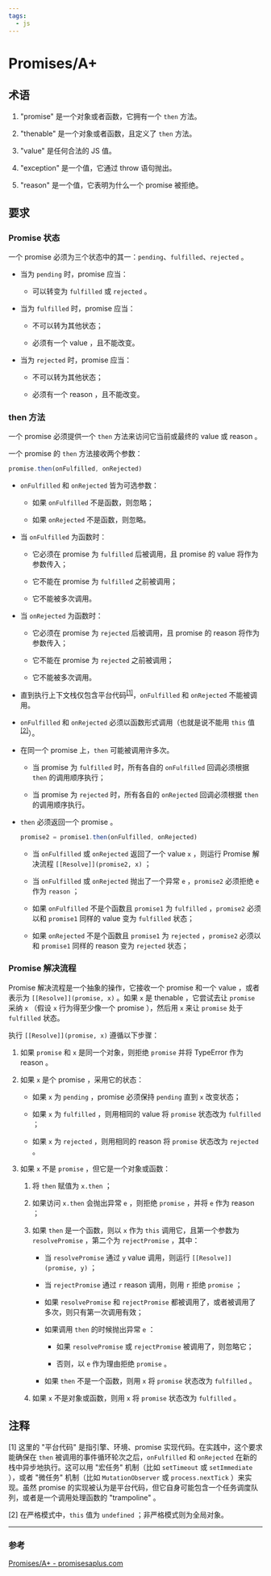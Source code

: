 ```yaml
---
tags:
  - js
---
```


# Promises/A+

## 术语

1. "promise" 是一个对象或者函数，它拥有一个 `then` 方法。

2. "thenable" 是一个对象或者函数，且定义了 `then` 方法。

3. "value" 是任何合法的 JS 值。

4. "exception" 是一个值，它通过 throw 语句抛出。

5. "reason" 是一个值，它表明为什么一个 promise 被拒绝。

## 要求

### Promise 状态

一个 promise 必须为三个状态中的其一：`pending`、`fulfilled`、`rejected` 。

* 当为 `pending` 时，promise 应当：

  - 可以转变为 `fulfilled` 或 `rejected` 。

* 当为 `fulfilled` 时，promise 应当：

  - 不可以转为其他状态；

  - 必须有一个 value ，且不能改变。

* 当为 `rejected` 时，promise 应当：

  - 不可以转为其他状态；

  - 必须有一个 reason ，且不能改变。

### then 方法

一个 promise 必须提供一个 `then` 方法来访问它当前或最终的 value 或 reason 。

一个 promise 的 `then` 方法接收两个参数：

```js
promise.then(onFulfilled, onRejected)
```

* `onFulfilled` 和 `onRejected` 皆为可选参数：

  - 如果 `onFulfilled` 不是函数，则忽略；

  - 如果 `onRejected` 不是函数，则忽略。

* 当 `onFulfilled` 为函数时：

  - 它必须在 promise 为 `fulfilled` 后被调用，且 promise 的 value 将作为参数传入；

  - 它不能在 promise 为 `fulfilled` 之前被调用；

  - 它不能被多次调用。

* 当 `onRejected` 为函数时：

  - 它必须在 promise 为 `rejected` 后被调用，且 promise 的 reason 将作为参数传入；

  - 它不能在 promise 为 `rejected` 之前被调用；

  - 它不能被多次调用。

* 直到执行上下文栈仅包含平台代码<sup>[[1]](#注释)</sup>，`onFulfilled` 和 `onRejected` 不能被调用。

* `onFulfilled` 和 `onRejected` 必须以函数形式调用（也就是说不能用 `this` 值<sup>[[2]](#注释)</sup>）。

* 在同一个 promise 上，`then` 可能被调用许多次。

  - 当 promise 为 `fulfilled` 时，所有各自的 `onFulfilled` 回调必须根据 `then` 的调用顺序执行；

  - 当 promise 为 `rejected` 时，所有各自的 `onRejected` 回调必须根据 `then` 的调用顺序执行。

* `then` 必须返回一个 promise 。

  ```js
  promise2 = promise1.then(onFulfilled, onRejected)
  ```

  - 当 `onFulfilled` 或 `onRejected` 返回了一个 value `x` ，则运行 Promise 解决流程 `[[Resolve]](promise2, x)` ；

  - 当 `onFulfilled` 或 `onRejected` 抛出了一个异常 `e` ，`promise2` 必须拒绝 `e` 作为 `reason` ；

  - 如果 `onFulfilled` 不是个函数且 `promise1` 为 `fulfilled` ，`promise2` 必须以和 `promise1` 同样的 value 变为 `fulfilled` 状态；

  - 如果 `onRejected` 不是个函数且 `promise1` 为 `rejected` ，`promise2` 必须以和 `promise1` 同样的 reason 变为 `rejected` 状态；

### Promise 解决流程

Promise 解决流程是一个抽象的操作，它接收一个 promise 和一个 value ，或者表示为 `[[Resolve]](promise, x)` 。如果 `x` 是 thenable ，它尝试去让 `promise` 采纳 `x` （假设 `x` 行为得至少像一个 promise ），然后用 `x` 来让 `promise` 处于 `fulfilled` 状态。

执行 `[[Resolve]](promise, x)` 遵循以下步骤：

1. 如果 `promise` 和 `x` 是同一个对象，则拒绝 `promise` 并将 TypeError 作为 reason 。

2. 如果 `x` 是个 promise ，采用它的状态：

    - 如果 `x` 为 `pending` ，promise 必须保持 `pending` 直到 `x` 改变状态；

    - 如果 `x` 为 `fulfilled` ，则用相同的 value 将 `promise` 状态改为 `fulfilled` ；

    - 如果 `x` 为 `rejected` ，则用相同的 reason 将 `promise` 状态改为 `rejected` 。

3. 如果 `x` 不是 `promise` ，但它是一个对象或函数：

    1. 将 `then` 赋值为 `x.then` ；

    2. 如果访问 `x.then` 会抛出异常 `e` ，则拒绝 `promise` ，并将 `e` 作为 reason ；

    3. 如果 `then` 是一个函数，则以 `x` 作为 `this` 调用它，且第一个参数为 `resolvePromise` ，第二个为 `rejectPromise` ，其中：

        - 当 `resolvePromise` 通过 `y` value 调用，则运行 `[[Resolve]](promise, y)` ；

        - 当 `rejectPromise` 通过 `r` reason 调用，则用 `r` 拒绝 `promise` ；

        - 如果 `resolvePromise` 和 `rejectPromise` 都被调用了，或者被调用了多次，则只有第一次调用有效；

        - 如果调用 `then` 的时候抛出异常 `e` ：

          + 如果 `resolvePromise` 或 `rejectPromise` 被调用了，则忽略它；

          + 否则，以 `e` 作为理由拒绝 `promise` 。

        - 如果 `then` 不是一个函数，则用 `x` 将 `promise` 状态改为 `fulfilled` 。

    4. 如果 `x` 不是对象或函数，则用 `x` 将 `promise` 状态改为 `fulfilled` 。

## 注释

[1] 这里的 "平台代码" 是指引擎、环境、promise 实现代码。在实践中，这个要求能确保在 `then` 被调用的事件循环轮次之后，`onFulfilled` 和 `onRejected` 在新的栈中异步地执行。这可以用 "宏任务" 机制（比如 `setTimeout` 或 `setImmediate` ），或者 "微任务" 机制（比如 `MutationObserver` 或 `process.nextTick` ）来实现。虽然 promise 的实现被认为是平台代码，但它自身可能包含一个任务调度队列，或者是一个调用处理函数的 "trampoline" 。

[2] 在严格模式中，`this` 值为 `undefined` ；非严格模式则为全局对象。

---

### 参考

[Promises/A+ - promisesaplus.com](https://promisesaplus.com/)